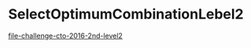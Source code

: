 # SelectOptimumCombinationLebel2

[file-challenge-cto-2016-2nd-level2](https://gist.github.com/makoga/3b542b67dc7a139b2216e1e5010db567#file-challenge-cto-2016-2nd-level2-md)
